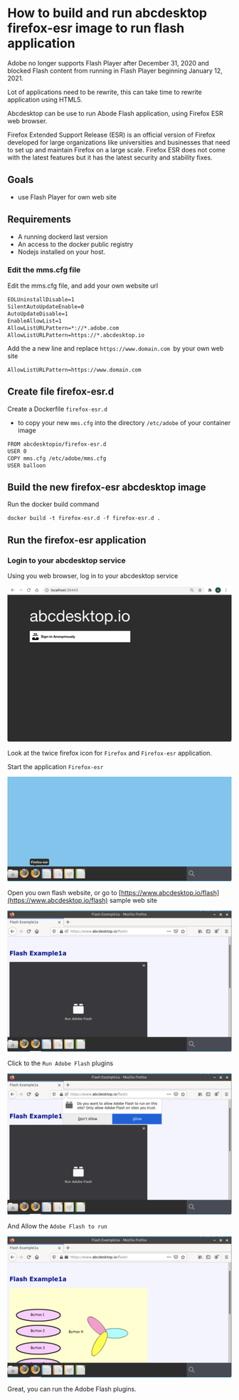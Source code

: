 # How to build and run abcdesktop firefox-esr image to run flash application


Adobe no longer supports Flash Player after December 31, 2020 and blocked Flash content from running in Flash Player beginning January 12, 2021.

Lot of applications need to be rewrite, this can take time to rewrite application using HTML5. 

Abcdesktop can be use to run Abode Flash application, using Firefox ESR web browser. 

Firefox Extended Support Release (ESR) is an official version of Firefox developed for large organizations like universities and businesses that need to set up and maintain Firefox on a large scale. Firefox ESR does not come with the latest features but it has the latest security and stability fixes.

## Goals
* use Flash Player for own web site

## Requirements

- A running dockerd last version 
- An access to the docker public registry
- Nodejs installed on your host.  


### Edit the mms.cfg file 

Edit the mms.cfg file, and add your own website url

```
EOLUninstallDisable=1
SilentAutoUpdateEnable=0
AutoUpdateDisable=1
EnableAllowList=1
AllowListURLPattern=*://*.adobe.com
AllowListURLPattern=https://*.abcdesktop.io
```

Add the a new line and replace `https://www.domain.com `by your own web site

```
AllowListURLPattern=https://www.domain.com
```

## Create file firefox-esr.d 

Create a Dockerfile ```firefox-esr.d```

* to copy your new ```mms.cfg``` into the directory ```/etc/adobe``` of your container image

```
FROM abcdesktopio/firefox-esr.d
USER 0
COPY mms.cfg /etc/adobe/mms.cfg
USER balloon
```

## Build the new firefox-esr abcdesktop image

Run the docker build command 

``` 
docker build -t firefox-esr.d -f firefox-esr.d .
```


## Run the firefox-esr application

### Login to your abcdesktop service

Using you web browser, log in to your abcdesktop service

![login abcdesktop](img/flash-firefox-esr.login.png)

Look at the twice firefox icon for `Firefox` and `Firefox-esr` application.

Start the application `Firefox-esr`

![twice firefox icon](img/flash-firefox-esr.twice-firefox.png)

Open you own flash website, or go to [https://www.abcdesktop.io/flash](https://www.abcdesktop.io/flash) sample web site

![Run Adobe Flash](img/flash-firefox-esr.abcdesktop-flash-1.png)

Click to the `Run Adobe Flash` plugins 

![Allow Adobe Flash to run](img/flash-firefox-esr.abcdesktop-flash-2.png)

And Allow the `Adobe Flash to run` 

![Adobe Flash is running](img/flash-firefox-esr.abcdesktop-flash-run.png)

Great, you can run the Adobe Flash plugins.
